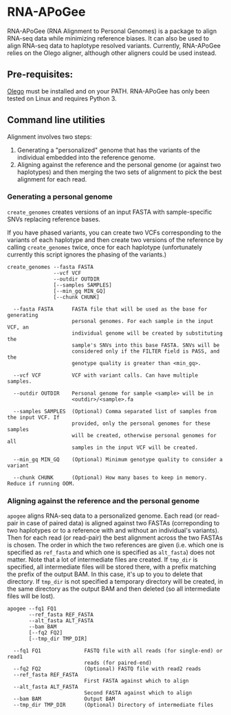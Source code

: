 # RNA-APoGee

RNA-APoGee (RNA Alignment to Personal Genomes) is a package to align RNA-seq data while
minimizing reference biases. It can also be used to align RNA-seq data to haplotype resolved variants.
Currently, RNA-APoGee relies on the Olego aligner, although
other aligners could be used instead.

## Pre-requisites:
[Olego](https://zhanglab.c2b2.columbia.edu/index.php/OLego_Documentation) must be installed and on your PATH.
RNA-APoGee has only been tested on Linux and requires Python 3.

## Command line utilities
Alignment involves two steps:
1. Generating a "personalized" genome that has the variants of the
individual embedded into the reference genome.
2. Aligning against the reference and the personal genome (or against two haplotypes) and then merging
the two sets of alignment to pick the best alignment for each read.

### Generating a personal genome

`create_genomes` creates versions of an input FASTA with sample-specific SNVs replacing
reference bases.

If you have phased variants, you can create two 
VCFs corresponding to the variants of each haplotype and then create two versions of
the reference by calling `create_genomes` twice, once for each haplotype
(unfortunately currently this script ignores the phasing of the variants.)

```
create_genomes --fasta FASTA
               --vcf VCF
               --outdir OUTDIR
               [--samples SAMPLES]
               [--min_gq MIN_GQ]
               [--chunk CHUNK]

  --fasta FASTA      FASTA file that will be used as the base for generating
                     personal genomes. For each sample in the input VCF, an
                     individual genome will be created by substituting the
                     sample's SNVs into this base FASTA. SNVs will be
                     considered only if the FILTER field is PASS, and the
                     genotype quality is greater than <min_gq>.

  --vcf VCF          VCF with variant calls. Can have multiple samples.

  --outdir OUTDIR    Personal genome for sample <sample> will be in
                     <outdir>/<sample>.fa

  --samples SAMPLES  (Optional) Comma separated list of samples from the input VCF. If
                     provided, only the personal genomes for these samples
                     will be created, otherwise personal genomes for all
                     samples in the input VCF will be created.

  --min_gq MIN_GQ    (Optional) Minimum genotype quality to consider a variant

  --chunk CHUNK      (Optional) How many bases to keep in memory. Reduce if running OOM.
```

### Aligning against the reference and the personal genome

`apogee` aligns RNA-seq data to a personalized genome. Each read (or read-pair in case
of paired data) is aligned against two FASTAs (correponding to two haplotypes
or to a reference with and without an individual's variants). Then for each
read (or read-pair) the best alignment across the two FASTAs is chosen. The
order in which the two references are given (i.e. which one is specified as
`ref_fasta` and which one is specified as `alt_fasta`) does not matter. Note
that a lot of intermediate files are created. If `tmp_dir` is specified, all
intermediate files will be stored there, with a prefix matching the prefix of
the output BAM. In this case, it's up to you to delete that directory. If
`tmp_dir` is not specified a temporary directory will be created, in the same
directory as the output BAM and then deleted (so all intermediate files will be lost).

```
apogee --fq1 FQ1
       --ref_fasta REF_FASTA
       --alt_fasta ALT_FASTA
       --bam BAM
       [--fq2 FQ2]
       [--tmp_dir TMP_DIR]

  --fq1 FQ1              FASTQ file with all reads (for single-end) or read1
                         reads (for paired-end)
  --fq2 FQ2              (Optional) FASTQ file with read2 reads
  --ref_fasta REF_FASTA
                         First FASTA against which to align
  --alt_fasta ALT_FASTA
                         Second FASTA against which to align
  --bam BAM              Output BAM
  --tmp_dir TMP_DIR      (Optional) Directory of intermediate files
```